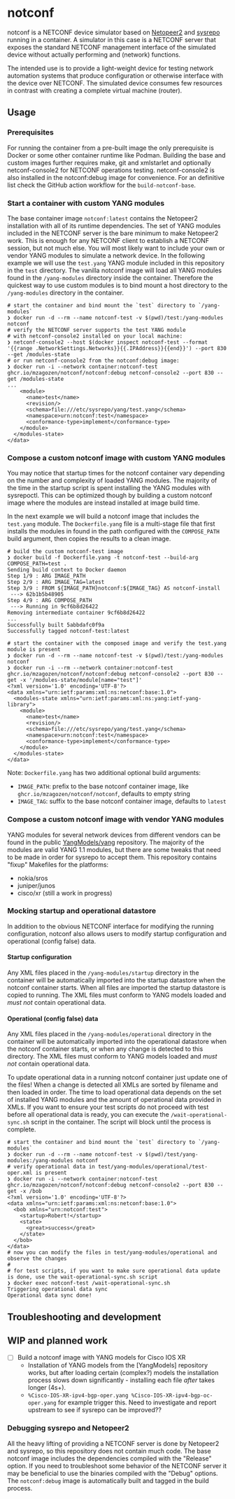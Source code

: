 # notconf

notconf is a NETCONF device simulator based on [Netopeer2] and [sysrepo] running
in a container. A simulator in this case is a NETCONF server that exposes the
standard NETCONF management interface of the simulated device without actually
performing and (network) functions.

The intended use is to provide a light-weight device for testing network
automation systems that produce configuration or otherwise interface with the
device over NETCONF. The simulated device consumes few resources in contrast
with creating a complete virtual machine (router).

[Netopeer2]: https://github.com/CESNET/Netopeer2
[sysrepo]: https://github.com/sysrepo/sysrepo

## Usage

### Prerequisites

For running the container from a pre-built image the only prerequisite is Docker
or some other container runtime like Podman. Building the base and custom images
further requires make, git and xmlstarlet and optionally netconf-console2 for
NETCONF operations testing. netconf-console2 is also installed in the
notconf:debug image for convenience. For an definitive list check the GitHub
action workflow for the `build-notconf-base`.

### Start a container with custom YANG modules

The base container image `notconf:latest` contains the Netopeer2 installation with
all of its runtime dependencies. The set of YANG modules included in the NETCONF
server is the bare minimum to make Netopeer2 work. This is enough for any
NETCONF client to establish a NETCONF session, but not much else. You will most
likely want to include your own or vendor YANG modules to simulate a network
device. In the following example we will use the `test.yang` YANG module
included in this repository in the `test` directory. The vanilla notconf image
will load all YANG modules found in the `/yang-modules` directory inside the
container. Therefore the quickest way to use custom modules is to bind mount a
host directory to the `/yang-modules` directory in the container.

``` shell
# start the container and bind mount the `test` directory to `/yang-modules`
❯ docker run -d --rm --name notconf-test -v $(pwd)/test:/yang-modules notconf
# verify the NETCONF server supports the test YANG module
# with netconf-console2 installed on your local machine:
❯ netconf-console2 --host $(docker inspect notconf-test --format '{{range .NetworkSettings.Networks}}{{.IPAddress}}{{end}}') --port 830 --get /modules-state
# or run netconf-console2 from the notconf:debug image:
❯ docker run -i --network container:notconf-test ghcr.io/mzagozen/notconf/notconf:debug netconf-console2 --port 830 --get /modules-state
...
    <module>
      <name>test</name>
      <revision/>
      <schema>file:///etc/sysrepo/yang/test.yang</schema>
      <namespace>urn:notconf:test</namespace>
      <conformance-type>implement</conformance-type>
    </module>
  </modules-state>
</data>
```

### Compose a custom notconf image with custom YANG modules

You may notice that startup times for the notconf container vary depending on
the number and complexity of loaded YANG modules. The majority of the time in
the startup script is spent installing the YANG modules with sysrepoctl. This
can be optimized though by building a custom notconf image where the modules are
instead installed at image build time.

In the next example we will build a notconf image that includes the `test.yang`
module. The `Dockerfile.yang` file is a multi-stage file that first installs the
modules in found in the path configured with the `COMPOSE_PATH` build argument,
then copies the results to a clean image.

``` shell
# build the custom notconf-test image
❯ docker build -f Dockerfile.yang -t notconf-test --build-arg COMPOSE_PATH=test .
Sending build context to Docker daemon
Step 1/9 : ARG IMAGE_PATH
Step 2/9 : ARG IMAGE_TAG=latest
Step 3/9 : FROM ${IMAGE_PATH}notconf:${IMAGE_TAG} AS notconf-install
 ---> 62b1b5b48905
Step 4/9 : ARG COMPOSE_PATH
 ---> Running in 9cf6b8d26422
Removing intermediate container 9cf6b8d26422
...
Successfully built 5abbdafc0f9a
Successfully tagged notconf-test:latest

# start the container with the composed image and verify the test.yang module is present
❯ docker run -d --rm --name notconf-test -v $(pwd)/test:/yang-modules notconf
❯ docker run -i --rm --network container:notconf-test ghcr.io/mzagozen/notconf/notconf:debug netconf-console2 --port 830 --get -x '/modules-state/module[name="test"]'
<?xml version='1.0' encoding='UTF-8'?>
<data xmlns="urn:ietf:params:xml:ns:netconf:base:1.0">
  <modules-state xmlns="urn:ietf:params:xml:ns:yang:ietf-yang-library">
    <module>
      <name>test</name>
      <revision/>
      <schema>file:///etc/sysrepo/yang/test.yang</schema>
      <namespace>urn:notconf:test</namespace>
      <conformance-type>implement</conformance-type>
    </module>
  </modules-state>
</data>
```

Note: `Dockerfile.yang` has two additional optional build arguments:
- `IMAGE_PATH`: prefix to the base notconf container image, like `ghcr.io/mzagozen/notconf/notconf`, defaults to empty string
- `IMAGE_TAG`: suffix to the base notconf container image, defaults to `latest`

### Compose a custom notconf image with vendor YANG modules

YANG modules for several network devices from different vendors can be found in
the public [YangModels/yang] repository. The majority of the modules are valid
YANG 1.1 modules, but there are some tweaks that need to be made in order for
sysrepo to accept them. This repository contains "fixup" Makefiles for the
platforms:
- nokia/sros
- juniper/junos
- cisco/xr (still a work in progress)

[YangModels/yang]: https://github.com/YangModels/yang

### Mocking startup and operational datastore

In addition to the obvious NETCONF interface for modifying the running
configuration, notconf also allows users to modify startup configuration and
operational (config false) data.

#### Startup configuration

Any XML files placed in the `/yang-modules/startup` directory in the container
will be automatically imported into the startup datastore when the notconf
container starts. When all files are imported the startup datastore is copied to
running. The XML files must conform to YANG models loaded and *must not*
contain operational data.

#### Operational (config false) data

Any XML files placed in the `/yang-modules/operational` directory in the
container will be automatically imported into the operational datastore when the
notconf container starts, or when any change is detected to this directory. The
XML files must conform to YANG models loaded and *must not* contain operational
data.

To update operational data in a running notconf container just update one of the
files! When a change is detected all XMLs are sorted by filename and then loaded
in order. The time to load operational data depends on the set of installed YANG
modules and the amount of operational data provided in XMLs. If you want to
ensure your test scripts do not proceed with test before all operational data is
ready, you can execute the `/wait-operational-sync.sh` script in the container.
The script will block until the process is complete.

```shell
# start the container and bind mount the `test` directory to `/yang-modules`
❯ docker run -d --rm --name notconf-test -v $(pwd)/test/yang-modules:/yang-modules notconf
# verify operational data in test/yang-modules/operational/test-oper.xml is present
❯ docker run -i --network container:notconf-test ghcr.io/mzagozen/notconf/notconf:debug netconf-console2 --port 830 --get -x /bob
<?xml version='1.0' encoding='UTF-8'?>
<data xmlns="urn:ietf:params:xml:ns:netconf:base:1.0">
  <bob xmlns="urn:notconf:test">
    <startup>Robert!</startup>
    <state>
      <great>success</great>
    </state>
  </bob>
</data>
# now you can modify the files in test/yang-modules/operational and observe the changes
#
# for test scripts, if you want to make sure operational data update is done, use the wait-operational-sync.sh script
❯ docker exec notconf-test /wait-operational-sync.sh
Triggering operational data sync
Operational data sync done!
```

## Troubleshooting and development

## WIP and planned work

- [ ] Build a notconf image with YANG models for Cisco IOS XR
  - Installation of YANG models from the [YangModels] repository works, but
    after loading certain (complex?) models the installation process slows down
    significantly - installing each file *after* takes longer (4s+).
  - `%Cisco-IOS-XR-ipv4-bgp-oper.yang %Cisco-IOS-XR-ipv4-bgp-oc-oper.yang` for
    example trigger this. Need to investigate and report upstream to see if
    sysrepo can be improved??

### Debugging sysrepo and Netopeer2

All the heavy lifting of providing a NETCONF server is done by Netopeer2 and
sysrepo, so this repository does not contain much code. The base notconf image
includes the dependencies compiled with the "Release" option. If you need to
troubleshoot some behavior of the NETCONF server it may be beneficial to use the
binaries compiled with the "Debug" options. The `notconf:debug` image is
automatically built and tagged in the build process.
